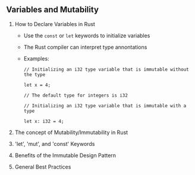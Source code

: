 ## Variables and Mutability

1. How to Declare Variables in Rust

    - Use the `const` or `let` keywords to initialize variables

    - The Rust compiler can interpret type annontations

    - Examples: <br/>

        ~~~
        // Initializing an i32 type variable that is immutable without the type

        let x = 4;

        // The default type for integers is i32

        // Initializing an i32 type variable that is immutable with a type

        let x: i32 = 4;
        ~~~

2. The concept of Mutability/Immutability in Rust

3. 'let', 'mut', and 'const' Keywords

4. Benefits of the Immutable Design Pattern

5. General Best Practices
